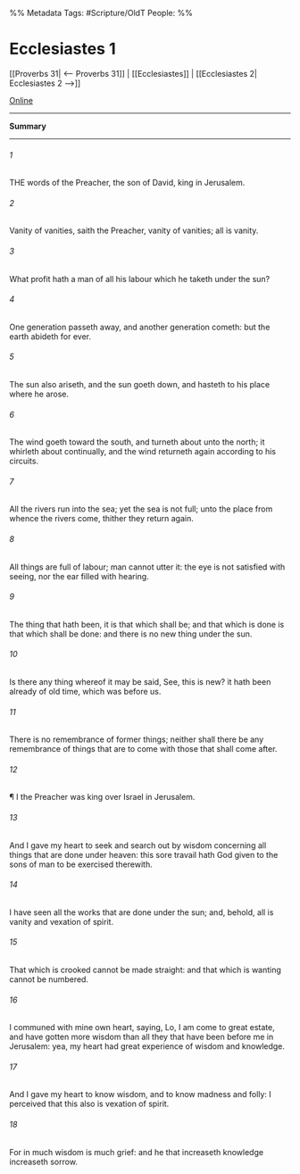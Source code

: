 

%% Metadata
Tags: #Scripture/OldT
People: 
%%
# Ecclesiastes 1
[[Proverbs 31| <-- Proverbs 31]] | [[Ecclesiastes]] | [[Ecclesiastes 2| Ecclesiastes 2 -->]]

[Online](https://churchofjesuschrist.org/study/scriptures/ot/eccl/1?lang=eng)

---
__Summary__



---

###### 1
THE words of the Preacher, the son of David, king in Jerusalem.
###### 2
Vanity of vanities, saith the Preacher, vanity of vanities; all is vanity.
###### 3
What profit hath a man of all his labour which he taketh under the sun?
###### 4
One generation passeth away, and another generation cometh: but the earth abideth for ever.
###### 5
The sun also ariseth, and the sun goeth down, and hasteth to his place where he arose.
###### 6
The wind goeth toward the south, and turneth about unto the north; it whirleth about continually, and the wind returneth again according to his circuits.
###### 7
All the rivers run into the sea; yet the sea is not full; unto the place from whence the rivers come, thither they return again.
###### 8
All things are full of labour; man cannot utter it: the eye is not satisfied with seeing, nor the ear filled with hearing.
###### 9
The thing that hath been, it is that which shall be; and that which is done is that which shall be done: and there is no new thing under the sun.
###### 10
Is there any thing whereof it may be said, See, this is new?  it hath been already of old time, which was before us.
###### 11
There is no remembrance of former things; neither shall there be any remembrance of things that are to come with those that shall come after.
###### 12
¶ I the Preacher was king over Israel in Jerusalem.
###### 13
And I gave my heart to seek and search out by wisdom concerning all things that are done under heaven: this sore travail hath God given to the sons of man to be exercised therewith.
###### 14
I have seen all the works that are done under the sun; and, behold, all is vanity and vexation of spirit.
###### 15
That which is crooked cannot be made straight: and that which is wanting cannot be numbered.
###### 16
I communed with mine own heart, saying, Lo, I am come to great estate, and have gotten more wisdom than all they that have been before me in Jerusalem: yea, my heart had great experience of wisdom and knowledge.
###### 17
And I gave my heart to know wisdom, and to know madness and folly: I perceived that this also is vexation of spirit.
###### 18
For in much wisdom is much grief: and he that increaseth knowledge increaseth sorrow.



